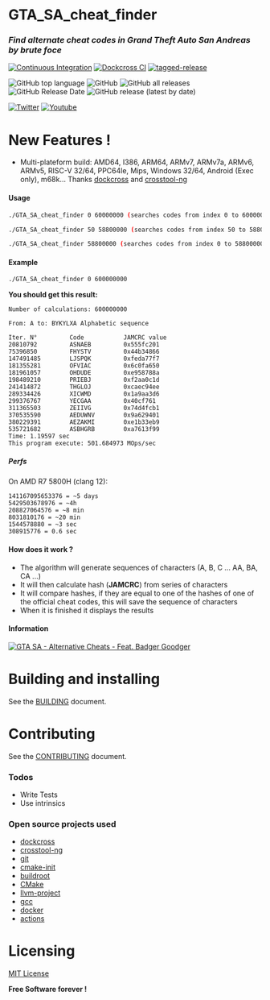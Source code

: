 # GTA_SA_cheat_finder

### _Find alternate cheat codes in Grand Theft Auto San Andreas by brute foce_

[![Continuous Integration](https://github.com/bensuperpc/GTA_SA_cheat_finder/actions/workflows/ci.yml/badge.svg)](https://github.com/bensuperpc/GTA_SA_cheat_finder/actions/workflows/ci.yml) [![Dockcross CI](https://github.com/bensuperpc/GTA_SA_cheat_finder/actions/workflows/dockcross.yml/badge.svg)](https://github.com/bensuperpc/GTA_SA_cheat_finder/actions/workflows/dockcross.yml) [![tagged-release](https://github.com/bensuperpc/GTA_SA_cheat_finder/actions/workflows/release.yml/badge.svg)](https://github.com/bensuperpc/GTA_SA_cheat_finder/actions/workflows/release.yml)

![GitHub top language](https://img.shields.io/github/languages/top/bensuperpc/GTA_SA_cheat_finder) ![GitHub](https://img.shields.io/github/license/bensuperpc/GTA_SA_cheat_finder) ![GitHub all releases](https://img.shields.io/github/downloads/bensuperpc/GTA_SA_cheat_finder/total) ![GitHub Release Date](https://img.shields.io/github/release-date/bensuperpc/GTA_SA_cheat_finder) ![GitHub release (latest by date)](https://img.shields.io/github/v/release/bensuperpc/GTA_SA_cheat_finder)

 [![Twitter](https://img.shields.io/twitter/follow/Bensuperpc?style=social)](https://img.shields.io/twitter/follow/Bensuperpc?style=social) [![Youtube](https://img.shields.io/youtube/channel/subscribers/UCJsQFFL7QW4LSX9eskq-9Yg?style=social)](https://img.shields.io/youtube/channel/subscribers/UCJsQFFL7QW4LSX9eskq-9Yg?style=social) 

# New Features !

  - Multi-plateform build: AMD64, I386, ARM64, ARMv7, ARMv7a, ARMv6, ARMv5, RISC-V 32/64, PPC64le, Mips, Windows 32/64, Android (Exec only), m68k... Thanks [dockcross](https://github.com/dockcross/dockcross) and [crosstool-ng](https://github.com/crosstool-ng/crosstool-ng)

#### Usage

```sh
./GTA_SA_cheat_finder 0 60000000 (searches codes from index 0 to 60000000)
```

```sh
./GTA_SA_cheat_finder 50 58800000 (searches codes from index 50 to 58800000)
```

```sh
./GTA_SA_cheat_finder 58800000 (searches codes from index 0 to 58800000)
```

#### Example

```sh
./GTA_SA_cheat_finder 0 600000000
```

**You should get this result:**

```
Number of calculations: 600000000

From: A to: BYKYLXA Alphabetic sequence

Iter. N°         Code           JAMCRC value   
20810792         ASNAEB         0x555fc201       
75396850         FHYSTV         0x44b34866       
147491485        LJSPQK         0xfeda77f7       
181355281        OFVIAC         0x6c0fa650       
181961057        OHDUDE         0xe958788a       
198489210        PRIEBJ         0xf2aa0c1d       
241414872        THGLOJ         0xcaec94ee       
289334426        XICWMD         0x1a9aa3d6       
299376767        YECGAA         0x40cf761        
311365503        ZEIIVG         0x74d4fcb1       
370535590        AEDUWNV        0x9a629401       
380229391        AEZAKMI        0xe1b33eb9       
535721682        ASBHGRB        0xa7613f99       
Time: 1.19597 sec
This program execute: 501.684973 MOps/sec
```

##### Perfs

On AMD R7 5800H (clang 12):
```
141167095653376 = ~5 days
5429503678976 = ~4h
208827064576 = ~8 min
8031810176 = ~20 min
1544578880 = ~3 sec
308915776 = 0.6 sec
```

#### How does it work ?

- The algorithm will generate sequences of characters (A, B, C ... AA, BA, CA ...)
- It will then calculate hash (**JAMCRC**) from series of characters
- It will compare hashes, if they are equal to one of the hashes of one of the official cheat codes, this will save the sequence of characters
- When it is finished it displays the results

#### Information

[![GTA SA - Alternative Cheats - Feat. Badger Goodger](https://yt-embed.herokuapp.com/embed?v=W_eFZ4HzU7Q)](https://youtu.be/W_eFZ4HzU7Q "GTA SA - Alternative Cheats - Feat. Badger Goodger")

# Building and installing

See the [BUILDING](BUILDING.md) document.

# Contributing

See the [CONTRIBUTING](CONTRIBUTING.md) document.

### Todos

 - Write Tests
 - Use intrinsics

### Open source projects used
- [dockcross](https://github.com/dockcross/dockcross)
- [crosstool-ng](https://github.com/crosstool-ng/crosstool-ng)
- [git](https://github.com/git/git)
- [cmake-init](https://github.com/friendlyanon/cmake-init)
- [buildroot](https://github.com/buildroot/buildroot)
- [CMake](https://github.com/Kitware/CMake)
- [llvm-project](https://github.com/llvm/llvm-project)
- [gcc](https://github.com/gcc-mirror/gcc)
- [docker](https://github.com/docker/docker)
- [actions](https://github.com/actions/virtual-environments)


# Licensing

[MIT License](LICENSE)

**Free Software forever !**
